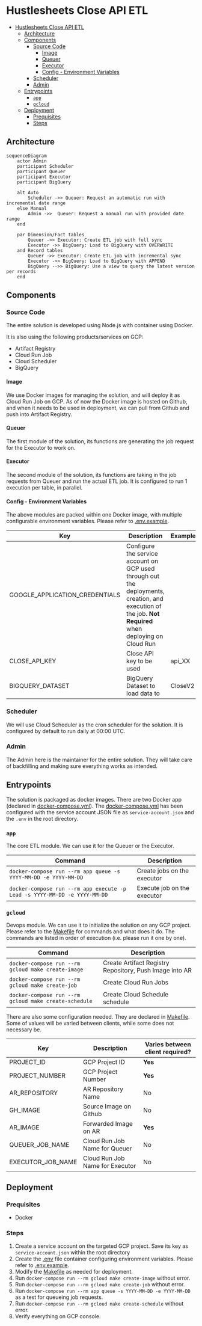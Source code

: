 # Hustlesheets Close API ETL

- [Hustlesheets Close API ETL](#hustlesheets-close-api-etl)
  - [Architecture](#architecture)
  - [Components](#components)
    - [Source Code](#source-code)
      - [Image](#image)
      - [Queuer](#queuer)
      - [Executor](#executor)
      - [Config - Environment Variables](#config---environment-variables)
    - [Scheduler](#scheduler)
    - [Admin](#admin)
  - [Entrypoints](#entrypoints)
    - [`app`](#app)
    - [`gcloud`](#gcloud)
  - [Deployment](#deployment)
    - [Prequisites](#prequisites)
    - [Steps](#steps)

## Architecture

```mermaid
sequenceDiagram
    actor Admin
    participant Scheduler
    participant Queuer
    participant Executor
    participant BigQuery

    alt Auto
        Scheduler ->> Queuer: Request an automatic run with incremental date range
    else Manual
        Admin ->>  Queuer: Request a manual run with provided date range
    end

    par Dimension/Fact tables
        Queuer ->> Executor: Create ETL job with full sync
        Executor ->> BigQuery: Load to BigQuery with OVERWRITE
    and Record tables
        Queuer ->> Executor: Create ETL job with incremental sync
        Executor ->> BigQuery: Load to BigQuery with APPEND
        BigQuery -->> BigQuery: Use a view to query the latest version per records
    end
```

## Components

### Source Code

The entire solution is developed using Node.js with container using Docker.

It is also using the following products/services on GCP:

- Artifact Registry
- Cloud Run Job
- Cloud Scheduler
- BigQuery

#### Image

We use Docker images for managing the solution, and will deploy it as Cloud Run Job on GCP. As of now the Docker image is hosted on Github, and when it needs to be used in deployment, we can pull from Github and push into Artifact Registry.

#### Queuer

The first module of the solution, its functions are generating the job request for the Executor to work on.

#### Executor

The second module of the solution, its functions are taking in the job requests from Queuer and run the actual ETL job. It is configured to run 1 execution per table, in parallel.

#### Config - Environment Variables

The above modules are packed within one Docker image, with multiple configurable environment variables. Please refer to [.env.example](.env.example).

| Key | Description | Example |
| --- | --- | --- |
| GOOGLE_APPLICATION_CREDENTIALS | Configure the service account on GCP used through out the deployments, creation, and execution of the job. **Not Required** when deploying on Cloud Run | |
| CLOSE_API_KEY | Close API key to be used | api_XX |
| BIGQUERY_DATASET | BigQuery Dataset to load data to | CloseV2 |

### Scheduler

We will use Cloud Scheduler as the cron scheduler for the solution. It is configured by default to run daily at 00:00 UTC.

### Admin

The Admin here is the maintainer for the entire solution. They will take care of backfilling and making sure everything works as intended.

## Entrypoints

The solution is packaged as docker images. There are two Docker app (declared in [docker-compose.yml](docker-compose.yml)). The [docker-compose.yml](docker-compose.yml) has been configured with the service account JSON file as `service-account.json` and the `.env` in the root directory.

### `app`

The core ETL module. We can use it for the Queuer or the Executor.

| Command | Description |
| --- | --- |
| `docker-compose run --rm app queue -s YYYY-MM-DD -e YYYY-MM-DD` | Create jobs on the executor |
| `docker-compose run --rm app execute -p Lead -s YYYY-MM-DD -e YYYY-MM-DD` | Execute job on the executor |

### `gcloud`

Devops module. We can use it to initialize the solution on any GCP project. Please refer to the [Makefile](Makefile) for commands and what does it do. The commands are listed in order of execution (i.e. please run it one by one).

| Command | Description |
| --- | --- |
| `docker-compose run --rm gcloud make create-image` | Create Artifact Registry Repository, Push Image into AR |
| `docker-compose run --rm gcloud make create-job` | Create Cloud Run Jobs |
| `docker-compose run --rm gcloud make create-schedule` | Create Cloud Schedule schedule |

There are also some configuration needed. They are declared in [Makefile](Makefile). Some of values will be varied between clients, while some does not necessary be.

| Key | Description | Varies between client required? |
| --- | --- | --- |
| PROJECT_ID | GCP Project ID | **Yes**
| PROJECT_NUMBER | GCP Project Number | **Yes**
| AR_REPOSITORY | AR Repository Name | No
| GH_IMAGE | Source Image on Github | No
| AR_IMAGE | Forwarded Image on AR | **Yes**
| QUEUER_JOB_NAME | Cloud Run Job Name for Queuer | No
| EXECUTOR_JOB_NAME | Cloud Run Job Name for Executor | No

## Deployment

### Prequisites

- Docker

### Steps

1. Create a service account on the targeted GCP project. Save its key as `service-account.json` within the root directory
2. Create the [.env](.env) file container configuring environment variables. Please refer to [.env.example](.env.example).
3. Modify the [Makefile](Makefile) as needed for deployment.
4. Run `docker-compose run --rm gcloud make create-image` without error.
5. Run `docker-compose run --rm gcloud make create-job` without error.
6. Run `docker-compose run --rm app queue -s YYYY-MM-DD -e YYYY-MM-DD` as a test for queueing job requests.
7. Run `docker-compose run --rm gcloud make create-schedule` without error.
8. Verify everything on GCP console.
